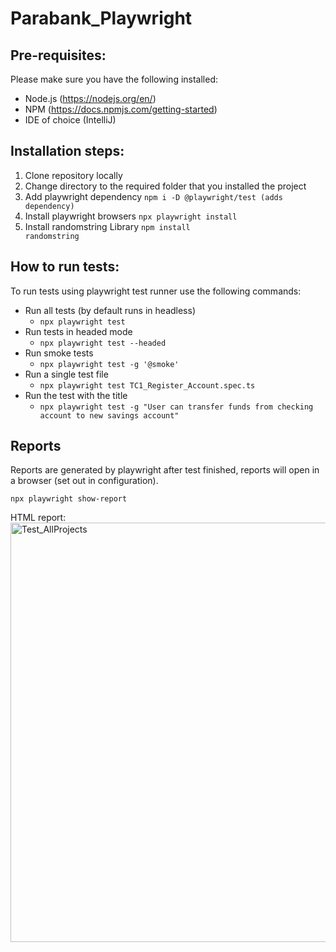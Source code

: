# Parabank_Playwright

## Pre-requisites:
Please make sure you have the following installed:

+ Node.js (https://nodejs.org/en/)
+ NPM (https://docs.npmjs.com/getting-started)
+ IDE of choice (IntelliJ)

## Installation steps:
1. Clone repository locally
2. Change directory to the required folder that you installed the project
3. Add playwright dependency
   <code>npm i -D @playwright/test (adds dependency)</code>
4. Install playwright browsers 
   <code>npx playwright install</code>
5. Install randomstring Library
   <code>npm install randomstring</code>

## How to run tests:
To run tests using playwright test runner use the following commands:
+ Run all tests (by default runs in headless)
   + <code>npx playwright test</code> 
+ Run tests in headed mode
   + <code>npx playwright test --headed </code>
+ Run smoke tests
   + <code>npx playwright test -g '@smoke'</code>
+ Run a single test file
   + <code>npx playwright test TC1_Register_Account.spec.ts</code>
+ Run the test with the title
   + <code>npx playwright test -g "User can transfer funds from checking account to new savings account"</code>


## Reports
Reports are generated by playwright after test finished, reports will open in a browser (set out in configuration).

<code>npx playwright show-report </code>

HTML report:
<img width="671" alt="Test_AllProjects" src="https://github.com/daleoH/parabank_playwright/assets/63591742/bef5317f-842b-4e60-9399-24ca17a94ba0">


